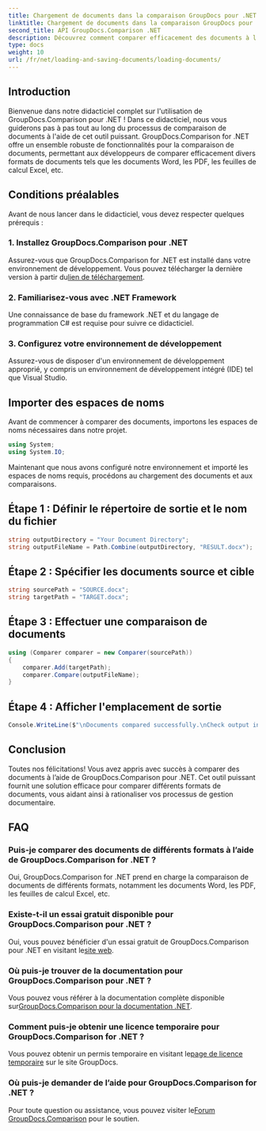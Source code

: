 ```yaml
---
title: Chargement de documents dans la comparaison GroupDocs pour .NET
linktitle: Chargement de documents dans la comparaison GroupDocs pour .NET
second_title: API GroupDocs.Comparison .NET
description: Découvrez comment comparer efficacement des documents à l’aide de GroupDocs.Comparison for .NET. Rationalisez vos processus de gestion documentaire.
type: docs
weight: 10
url: /fr/net/loading-and-saving-documents/loading-documents/
---
```

## Introduction
Bienvenue dans notre didacticiel complet sur l'utilisation de GroupDocs.Comparison pour .NET ! Dans ce didacticiel, nous vous guiderons pas à pas tout au long du processus de comparaison de documents à l'aide de cet outil puissant. GroupDocs.Comparison for .NET offre un ensemble robuste de fonctionnalités pour la comparaison de documents, permettant aux développeurs de comparer efficacement divers formats de documents tels que les documents Word, les PDF, les feuilles de calcul Excel, etc.
## Conditions préalables
Avant de nous lancer dans le didacticiel, vous devez respecter quelques prérequis :
### 1. Installez GroupDocs.Comparison pour .NET
 Assurez-vous que GroupDocs.Comparison for .NET est installé dans votre environnement de développement. Vous pouvez télécharger la dernière version à partir du[lien de téléchargement](https://releases.groupdocs.com/comparison/net/).
### 2. Familiarisez-vous avec .NET Framework
Une connaissance de base du framework .NET et du langage de programmation C# est requise pour suivre ce didacticiel.
### 3. Configurez votre environnement de développement
Assurez-vous de disposer d'un environnement de développement approprié, y compris un environnement de développement intégré (IDE) tel que Visual Studio.

## Importer des espaces de noms
Avant de commencer à comparer des documents, importons les espaces de noms nécessaires dans notre projet.

```csharp
using System;
using System.IO;
```

Maintenant que nous avons configuré notre environnement et importé les espaces de noms requis, procédons au chargement des documents et aux comparaisons.
## Étape 1 : Définir le répertoire de sortie et le nom du fichier
```csharp
string outputDirectory = "Your Document Directory";
string outputFileName = Path.Combine(outputDirectory, "RESULT.docx");
```
## Étape 2 : Spécifier les documents source et cible
```csharp
string sourcePath = "SOURCE.docx";
string targetPath = "TARGET.docx";
```
## Étape 3 : Effectuer une comparaison de documents
```csharp
using (Comparer comparer = new Comparer(sourcePath))
{
    comparer.Add(targetPath);
    comparer.Compare(outputFileName);
}
```
## Étape 4 : Afficher l'emplacement de sortie
```csharp
Console.WriteLine($"\nDocuments compared successfully.\nCheck output in {outputDirectory}.");
```

## Conclusion
Toutes nos félicitations! Vous avez appris avec succès à comparer des documents à l’aide de GroupDocs.Comparison pour .NET. Cet outil puissant fournit une solution efficace pour comparer différents formats de documents, vous aidant ainsi à rationaliser vos processus de gestion documentaire.
## FAQ
### Puis-je comparer des documents de différents formats à l’aide de GroupDocs.Comparison for .NET ?
Oui, GroupDocs.Comparison for .NET prend en charge la comparaison de documents de différents formats, notamment les documents Word, les PDF, les feuilles de calcul Excel, etc.
### Existe-t-il un essai gratuit disponible pour GroupDocs.Comparison pour .NET ?
 Oui, vous pouvez bénéficier d'un essai gratuit de GroupDocs.Comparison pour .NET en visitant le[site web](https://releases.groupdocs.com/).
### Où puis-je trouver de la documentation pour GroupDocs.Comparison pour .NET ?
 Vous pouvez vous référer à la documentation complète disponible sur[GroupDocs.Comparison pour la documentation .NET](https://reference.groupdocs.com/comparison/net/).
### Comment puis-je obtenir une licence temporaire pour GroupDocs.Comparison for .NET ?
 Vous pouvez obtenir un permis temporaire en visitant le[page de licence temporaire](https://purchase.groupdocs.com/temporary-license/) sur le site GroupDocs.
### Où puis-je demander de l’aide pour GroupDocs.Comparison for .NET ?
 Pour toute question ou assistance, vous pouvez visiter le[Forum GroupDocs.Comparison](https://forum.groupdocs.com/c/comparison/12) pour le soutien.